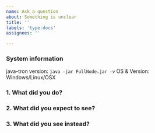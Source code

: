```yaml
---
name: Ask a question
about: Something is unclear
title: ''
labels: 'type:docs'
assignees: ''

---
```


<!-- Please answer these questions before submitting your issue. Thanks! -->

### System information

java-tron version: `java -jar FullNode.jar -v`
OS & Version: Windows/Linux/OSX


### 1. What did you do?
<!--If possible, provide a recipe for reproducing the error. -->


### 2. What did you expect to see?



### 3. What did you see instead?


